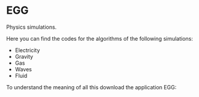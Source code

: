 # EGG
Physics simulations.

Here you can find the codes for the algorithms of the following simulations:
- Electricity
- Gravity
- Gas
- Waves
- Fluid

To understand the meaning of all this download the application EGG:
